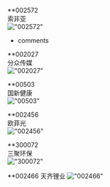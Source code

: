 **002572  
索非亚  
!["002572"](http://www.alphadiscover.com/marketstate/cn_CSI300_stock/img/002572.SZ.png)  
- comments


**002027  
分众传媒  
!["002027"](http://www.alphadiscover.com/marketstate/cn_CSI300_stock/img/002027.SZ.png)  

**00503  
国新健康  
!["00503"](http://www.alphadiscover.com/marketstate/cn_CSI300_stock/img/000503.SZ.png)  

**002456  
欧菲光  
!["002456"](http://www.alphadiscover.com/marketstate/cn_CSI300_stock/img/002456.SZ.png)

**300072  
三聚环保  
!["300072"](http://www.alphadiscover.com/marketstate/cn_CSI300_stock/img/300072.SZ.png)

**002466
天齐锂业
!["002466"](http://www.alphadiscover.com/marketstate/cn_CSI300_stock/img/002466.SZ.png)





    
